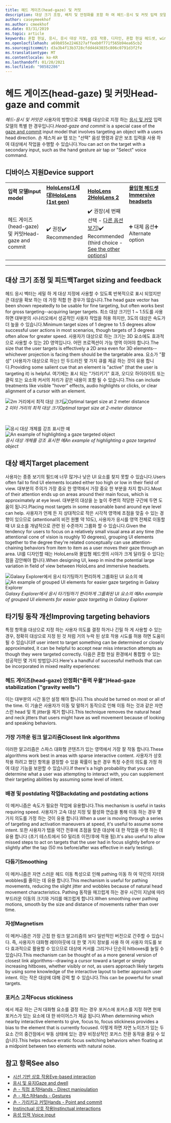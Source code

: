 ```yaml
---
title: 헤드 게이즈(head-gaze) 및 커밋
description: 대상 크기 조정, 배치 및 안정화를 포함 하 여 헤드-응시 및 커밋 입력 모델을 시작 합니다.
author: caseymeekhof
ms.author: cmeekhof
ms.date: 03/31/2019
ms.topic: article
keywords: 혼합 현실, 응시, 응시 대상 지정, 상호 작용, 디자인, 혼합 현실 헤드셋, windows mixed Reality 헤드셋, 가상 현실 헤드셋, HoloLens, MRTK, 혼합 현실 도구 키트, 대상, 포커스, 다듬기
ms.openlocfilehash: a69b855e2246327affeeb0f771f565b94ea65cb2
ms.sourcegitcommit: d3a3b4f13b3728cfdd4d43035c806c0791d3f2fe
ms.translationtype: MT
ms.contentlocale: ko-KR
ms.lasthandoff: 01/20/2021
ms.locfileid: "98582286"
---
```

# <a name="head-gaze-and-commit"></a><span data-ttu-id="cfc1b-104">헤드 게이즈(head-gaze) 및 커밋</span><span class="sxs-lookup"><span data-stu-id="cfc1b-104">Head-gaze and commit</span></span>

<span data-ttu-id="cfc1b-105">_헤드-응시 및 커밋은_ 사용자의 방향으로 개체를 대상으로 지정 하는 [응시 및 커밋](gaze-and-commit.md) 입력 모델의 특별 한 경우입니다.</span><span class="sxs-lookup"><span data-stu-id="cfc1b-105">_Head-gaze and commit_ is a special case of the [gaze and commit](gaze-and-commit.md) input model that involves targeting an object with a users head direction.</span></span> <span data-ttu-id="cfc1b-106">손 제스처 air 탭 또는 "선택" 음성 명령과 같은 보조 입력을 사용 하 여 대상에서 작업을 수행할 수 있습니다.</span><span class="sxs-lookup"><span data-stu-id="cfc1b-106">You can act on the target with a secondary input, such as the hand gesture air tap or "Select" voice command.</span></span> 

## <a name="device-support"></a><span data-ttu-id="cfc1b-107">디바이스 지원</span><span class="sxs-lookup"><span data-stu-id="cfc1b-107">Device support</span></span>

<table>
    <colgroup>
    <col width="25%" />
    <col width="25%" />
    <col width="25%" />
    <col width="25%" />
    </colgroup>
    <tr>
        <td><span data-ttu-id="cfc1b-108"><strong>입력 모델</strong></span><span class="sxs-lookup"><span data-stu-id="cfc1b-108"><strong>Input model</strong></span></span></td>
        <td><span data-ttu-id="cfc1b-109"><a href="/hololens/hololens1-hardware"><strong>HoloLens(1세대)</strong></a></span><span class="sxs-lookup"><span data-stu-id="cfc1b-109"><a href="/hololens/hololens1-hardware"><strong>HoloLens (1st gen)</strong></a></span></span></td>
        <td><span data-ttu-id="cfc1b-110"><a href="https://docs.microsoft.com/hololens/hololens2-hardware"><strong>HoloLens 2</strong></span><span class="sxs-lookup"><span data-stu-id="cfc1b-110"><a href="https://docs.microsoft.com/hololens/hololens2-hardware"><strong>HoloLens 2</strong></span></span></td>
        <td><span data-ttu-id="cfc1b-111"><a href="../discover/immersive-headset-hardware-details.md"><strong>몰입형 헤드셋</strong></a></span><span class="sxs-lookup"><span data-stu-id="cfc1b-111"><a href="../discover/immersive-headset-hardware-details.md"><strong>Immersive headsets</strong></a></span></span></td>
    </tr>
     <tr>
        <td><span data-ttu-id="cfc1b-112">헤드 게이즈(head-gaze) 및 커밋</span><span class="sxs-lookup"><span data-stu-id="cfc1b-112">Head-gaze and commit</span></span></td>
        <td><span data-ttu-id="cfc1b-113">✔️ 권장</span><span class="sxs-lookup"><span data-stu-id="cfc1b-113">✔️ Recommended</span></span></td>
        <td><span data-ttu-id="cfc1b-114">✔️ 권장(세 번째 선택 - <a href="interaction-fundamentals.md">다른 옵션 보기</a>)</span><span class="sxs-lookup"><span data-stu-id="cfc1b-114">✔️ Recommended (third choice - <a href="interaction-fundamentals.md">See the other options</a>)</span></span></td>
        <td><span data-ttu-id="cfc1b-115">➕ 대체 옵션</span><span class="sxs-lookup"><span data-stu-id="cfc1b-115">➕ Alternate option</span></span></td>
    </tr>
</table>

---

## <a name="target-sizing-and-feedback"></a><span data-ttu-id="cfc1b-116">대상 크기 조정 및 피드백</span><span class="sxs-lookup"><span data-stu-id="cfc1b-116">Target sizing and feedback</span></span>

<span data-ttu-id="cfc1b-117">헤드 응시 벡터는 세밀 하 게 대상 지정에 사용할 수 있도록 반복적으로 표시 되었지만 큰 대상을 확보 하는 데 가장 적합 한 경우가 많습니다.</span><span class="sxs-lookup"><span data-stu-id="cfc1b-117">The head gaze vector has been shown repeatedly to be usable for fine targeting, but often works best for gross targeting--acquiring larger targets.</span></span> <span data-ttu-id="cfc1b-118">최소 대상 크기인 1 ~ 1.5도를 사용 하면 대부분의 시나리오에서 성공적인 사용자 작업을 허용 하지만, 3도의 대상은 속도가 더 높을 수 있습니다.</span><span class="sxs-lookup"><span data-stu-id="cfc1b-118">Minimum target sizes of 1 degree to 1.5 degrees allow successful user actions in most scenarios, though targets of 3 degrees often allow for greater speed.</span></span> <span data-ttu-id="cfc1b-119">사용자가 대상으로 하는 크기는 3D 요소에도 효과적으로 사용할 수 있는 2D 영역입니다. 어떤 프로젝션이 가능 영역 이어야 합니다.</span><span class="sxs-lookup"><span data-stu-id="cfc1b-119">The size that the user targets is effectively a 2D area even for 3D elements--whichever projection is facing them should be the targetable area.</span></span> <span data-ttu-id="cfc1b-120">요소가 "활성" (사용자가 대상으로 하는) 인 두드러진 몇 가지 큐를 제공 하는 것이 유용 합니다.</span><span class="sxs-lookup"><span data-stu-id="cfc1b-120">Providing some salient cue that an element is "active" (that the user is targeting it) is helpful.</span></span> <span data-ttu-id="cfc1b-121">여기에는 표시 되는 "가리키기" 효과, 오디오 하이라이트 또는 클릭 또는 요소와 커서의 처리가 같은 내용이 포함 될 수 있습니다.</span><span class="sxs-lookup"><span data-stu-id="cfc1b-121">This can include treatments like visible "hover" effects, audio highlights or clicks, or clear alignment of a cursor with an element.</span></span>

<span data-ttu-id="cfc1b-122">![2m 거리에서 최적 대상 크기](images/gazetargeting-size-1000px.jpg)</span><span class="sxs-lookup"><span data-stu-id="cfc1b-122">![Optimal target size at 2 meter distance](images/gazetargeting-size-1000px.jpg)</span></span><br>
<span data-ttu-id="cfc1b-123">*2 미터 거리의 최적 대상 크기*</span><span class="sxs-lookup"><span data-stu-id="cfc1b-123">*Optimal target size at 2-meter distance*</span></span>

<br>

<span data-ttu-id="cfc1b-124">![응시 대상 개체를 강조 표시한 예](images/gazetargeting-highlighting-940px.jpg)</span><span class="sxs-lookup"><span data-stu-id="cfc1b-124">![An example of highlighting a gaze targeted object](images/gazetargeting-highlighting-940px.jpg)</span></span><br>
<span data-ttu-id="cfc1b-125">*응시 대상 개체를 강조 표시한 예*</span><span class="sxs-lookup"><span data-stu-id="cfc1b-125">*An example of highlighting a gaze targeted object*</span></span>

## <a name="target-placement"></a><span data-ttu-id="cfc1b-126">대상 배치</span><span class="sxs-lookup"><span data-stu-id="cfc1b-126">Target placement</span></span>

<span data-ttu-id="cfc1b-127">사용자는 종종 보기의 필드에 너무 많거나 낮은 UI 요소를 찾지 못할 수 있습니다.</span><span class="sxs-lookup"><span data-stu-id="cfc1b-127">Users often fail to find UI elements located either too high or low in their field of view.</span></span> <span data-ttu-id="cfc1b-128">대부분의 주의가 가장 중요 한 영역에서 가장 중요 한 부분을 차지 합니다.</span><span class="sxs-lookup"><span data-stu-id="cfc1b-128">Most of their attention ends up on areas around their main focus, which is approximately at eye level.</span></span> <span data-ttu-id="cfc1b-129">대부분의 대상을 눈 높이 주변의 적당한 구간에 두면 도움이 됩니다.</span><span class="sxs-lookup"><span data-stu-id="cfc1b-129">Placing most targets in some reasonable band around eye level can help.</span></span> <span data-ttu-id="cfc1b-130">사용자가 언제 든 지 상대적으로 작은 시각적 영역에 초점을 맞출 수 있는 경향이 있으므로 (attentional의 비전 원뿔 약 10도), 사용자가 응시를 영역 전체로 이동할 때 UI 요소를 개념적으로 관련 된 수준까지 그룹화 할 수 있습니다.</span><span class="sxs-lookup"><span data-stu-id="cfc1b-130">Given the tendency for users to focus on a relatively small visual area at any time (the attentional cone of vision is roughly 10 degrees), grouping UI elements together to the degree they're related conceptually can use attention-chaining behaviors from item to item as a user moves their gaze through an area.</span></span> <span data-ttu-id="cfc1b-131">UI를 디자인할 때는 HoloLens와 몰입형 헤드셋의 시야가 크게 달라질 수 있다는 점을 감안해야 합니다.</span><span class="sxs-lookup"><span data-stu-id="cfc1b-131">When designing UI, keep in mind the potential large variation in field of view between HoloLens and immersive headsets.</span></span>

<span data-ttu-id="cfc1b-132">![Galaxy Explorer에서 응시 타기팅하기 편리하게 그룹화된 UI 요소의 예](images/gazetargeting-grouping-1000px.jpg)</span><span class="sxs-lookup"><span data-stu-id="cfc1b-132">![An example of grouped UI elements for easier gaze targeting in Galaxy Explorer](images/gazetargeting-grouping-1000px.jpg)</span></span><br>
<span data-ttu-id="cfc1b-133">*Galaxy Explorer에서 응시 타기팅하기 편리하게 그룹화된 UI 요소의 예*</span><span class="sxs-lookup"><span data-stu-id="cfc1b-133">*An example of grouped UI elements for easier gaze targeting in Galaxy Explorer*</span></span>

## <a name="improving-targeting-behaviors"></a><span data-ttu-id="cfc1b-134">타기팅 동작 개선</span><span class="sxs-lookup"><span data-stu-id="cfc1b-134">Improving targeting behaviors</span></span>

<span data-ttu-id="cfc1b-135">특정 항목을 대상으로 지정 하는 사용자 의도를 결정 하거나 긴밀 하 게 사용할 수 있는 경우, 정확히 대상으로 지정 된 것 처럼 거의 누락 된 상호 작용 시도를 허용 하면 도움이 될 수 있습니다</span><span class="sxs-lookup"><span data-stu-id="cfc1b-135">If user intent to target something can be determined or closely approximated, it can be helpful to accept near miss interaction attempts as though they were targeted correctly.</span></span> <span data-ttu-id="cfc1b-136">다음은 혼합 현실 환경에서 통합할 수 있는 성공적인 몇 가지 방법입니다.</span><span class="sxs-lookup"><span data-stu-id="cfc1b-136">Here's a handful of successful methods that can be incorporated in mixed reality experiences:</span></span>

### <a name="head-gaze-stabilization-gravity-wells"></a><span data-ttu-id="cfc1b-137">헤드 게이즈(head-gaze) 안정화("중력 우물")</span><span class="sxs-lookup"><span data-stu-id="cfc1b-137">Head-gaze stabilization ("gravity wells")</span></span>

<span data-ttu-id="cfc1b-138">이는 대부분의 시간 동안 설정 해야 합니다.</span><span class="sxs-lookup"><span data-stu-id="cfc1b-138">This should be turned on most or all of the time.</span></span> <span data-ttu-id="cfc1b-139">이 기술은 사용자가 이동 및 말하기 동작으로 인해 이동 하는 것과 같은 자연 스런 head 및 목 jitter을 제거 합니다.</span><span class="sxs-lookup"><span data-stu-id="cfc1b-139">This technique removes the natural head and neck jitters that users might have as well movement because of looking and speaking behaviors.</span></span>

### <a name="closest-link-algorithms"></a><span data-ttu-id="cfc1b-140">가장 가까운 링크 알고리즘</span><span class="sxs-lookup"><span data-stu-id="cfc1b-140">Closest link algorithms</span></span>

<span data-ttu-id="cfc1b-141">이러한 알고리즘은 스파스 대화형 콘텐츠가 있는 영역에서 가장 잘 작동 합니다.</span><span class="sxs-lookup"><span data-stu-id="cfc1b-141">These algorithms work best in areas with sparse interactive content.</span></span> <span data-ttu-id="cfc1b-142">사용자가 상호 작용 하려고 했던 항목을 결정할 수 있을 확률이 높은 경우 특정 수준의 의도를 가정 하 여 대상 기능을 보완할 수 있습니다.</span><span class="sxs-lookup"><span data-stu-id="cfc1b-142">If there's a high probability that you can determine what a user was attempting to interact with, you can supplement their targeting abilities by assuming some level of intent.</span></span>

### <a name="backdating-and-postdating-actions"></a><span data-ttu-id="cfc1b-143">배경 및 postdating 작업</span><span class="sxs-lookup"><span data-stu-id="cfc1b-143">Backdating and postdating actions</span></span>

<span data-ttu-id="cfc1b-144">이 메커니즘은 속도가 필요한 작업에 유용합니다.</span><span class="sxs-lookup"><span data-stu-id="cfc1b-144">This mechanism is useful in tasks requiring speed.</span></span> <span data-ttu-id="cfc1b-145">사용자가 고속 대상 지정 및 활성화 연습을 통해 이동 하는 경우 몇 가지 의도를 가정 하는 것이 유용 합니다.</span><span class="sxs-lookup"><span data-stu-id="cfc1b-145">When a user is moving through a series of targeting and activation maneuvers at speed, it's useful to assume some intent.</span></span> <span data-ttu-id="cfc1b-146">또한 사용자가 탭을 약간 전후에 초점을 맞춘 대상에 대 한 작업을 수행 하는 데 유용 합니다 (초기 테스트에서 50 밀리초 이전/후에 적용 됨).</span><span class="sxs-lookup"><span data-stu-id="cfc1b-146">It's also useful to allow missed steps to act on targets that the user had in focus slightly before or slightly after the tap (50 ms before/after was effective in early testing).</span></span>

### <a name="smoothing"></a><span data-ttu-id="cfc1b-147">다듬기</span><span class="sxs-lookup"><span data-stu-id="cfc1b-147">Smoothing</span></span>

<span data-ttu-id="cfc1b-148">이 메커니즘은 자연 스러운 헤드 이동 특성으로 인해 pathing 이동 하 여 약간의 지터와 wobbles를 줄이는 데 유용 합니다.</span><span class="sxs-lookup"><span data-stu-id="cfc1b-148">This mechanism is useful for pathing movements, reducing the slight jitter and wobbles because of natural head movement characteristics.</span></span> <span data-ttu-id="cfc1b-149">Pathing 동작을 매끄럽게 하는 경우 시간이 지남에 따라 부드러운 이동의 크기와 거리를 매끄럽게 합니다.</span><span class="sxs-lookup"><span data-stu-id="cfc1b-149">When smoothing over pathing motions, smooth by the size and distance of movements rather than over time.</span></span>

### <a name="magnetism"></a><span data-ttu-id="cfc1b-150">자성</span><span class="sxs-lookup"><span data-stu-id="cfc1b-150">Magnetism</span></span>

<span data-ttu-id="cfc1b-151">이 메커니즘은 가장 근접 한 링크 알고리즘의 보다 일반적인 버전으로 간주할 수 있습니다. 즉, 사용자가 대화형 레이아웃에 대 한 몇 가지 정보를 사용 하 여 사용자 의도를 보다 효과적으로 활용할 수 있으므로 대상에 커서를 그리거나 단순히 hitboxes를 늘릴 수 있습니다.</span><span class="sxs-lookup"><span data-stu-id="cfc1b-151">This mechanism can be thought of as a more general version of closest link algorithms--drawing a cursor toward a target or simply increasing hitboxes, whether visibly or not, as users approach likely targets by using some knowledge of the interactive layout to better approach user intent.</span></span> <span data-ttu-id="cfc1b-152">이는 작은 대상에 대해 강력 할 수 있습니다.</span><span class="sxs-lookup"><span data-stu-id="cfc1b-152">This can be powerful for small targets.</span></span>

### <a name="focus-stickiness"></a><span data-ttu-id="cfc1b-153">포커스 고착</span><span class="sxs-lookup"><span data-stu-id="cfc1b-153">Focus stickiness</span></span>

<span data-ttu-id="cfc1b-154">에서 제공 하는 근처 대화형 요소를 결정 하는 경우 포커스에 포커스를 지정 하면 현재 포커스가 있는 요소에 대 한 바이어스가 제공 됩니다.</span><span class="sxs-lookup"><span data-stu-id="cfc1b-154">When determining which nearby interactive elements to give,  focus to, focus stickiness provides a bias to the element that is currently focused.</span></span> <span data-ttu-id="cfc1b-155">이렇게 하면 자연 노이즈가 있는 두 요소 간의 중간점에서 부동 상태에 있는 경우 비정상적인 포커스 전환 동작을 줄일 수 있습니다.</span><span class="sxs-lookup"><span data-stu-id="cfc1b-155">This helps reduce erratic focus switching behaviors when floating at a midpoint between two elements with natural noise.</span></span>

## <a name="see-also"></a><span data-ttu-id="cfc1b-156">참고 항목</span><span class="sxs-lookup"><span data-stu-id="cfc1b-156">See also</span></span>

* [<span data-ttu-id="cfc1b-157">시선 기반 상호 작용</span><span class="sxs-lookup"><span data-stu-id="cfc1b-157">Eye-based interaction</span></span>](eye-gaze-interaction.md)
* [<span data-ttu-id="cfc1b-158">응시 및 유지</span><span class="sxs-lookup"><span data-stu-id="cfc1b-158">Gaze and dwell</span></span>](gaze-and-dwell.md)
* [<span data-ttu-id="cfc1b-159">손 - 직접 조작</span><span class="sxs-lookup"><span data-stu-id="cfc1b-159">Hands - Direct manipulation</span></span>](direct-manipulation.md)
* [<span data-ttu-id="cfc1b-160">손 - 제스처</span><span class="sxs-lookup"><span data-stu-id="cfc1b-160">Hands - Gestures</span></span>](gaze-and-commit.md#composite-gestures)
* [<span data-ttu-id="cfc1b-161">손 - 가리키고 커밋</span><span class="sxs-lookup"><span data-stu-id="cfc1b-161">Hands - Point and commit</span></span>](point-and-commit.md)
* [<span data-ttu-id="cfc1b-162">Instinctual 상호 작용</span><span class="sxs-lookup"><span data-stu-id="cfc1b-162">Instinctual interactions</span></span>](interaction-fundamentals.md)
* [<span data-ttu-id="cfc1b-163">음성 입력 </span><span class="sxs-lookup"><span data-stu-id="cfc1b-163">Voice input</span></span>](voice-input.md)